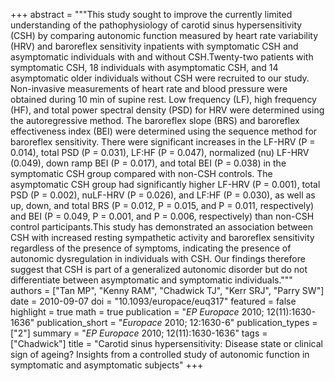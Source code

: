+++
abstract = """This study sought to improve the currently limited understanding of the pathophysiology of carotid sinus hypersensitivity (CSH) by comparing autonomic function measured by heart rate variability (HRV) and baroreflex sensitivity inpatients with symptomatic CSH and asymptomatic individuals with and without CSH.Twenty-two patients with symptomatic CSH, 18 individuals with asymptomatic CSH, and 14 asymptomatic older individuals without CSH were recruited to our study. Non-invasive measurements of heart rate and blood pressure were obtained during 10 min of supine rest. Low frequency (LF), high frequency (HF), and total power spectral density (PSD) for HRV were determined using the autoregressive method. The baroreflex slope (BRS) and baroreflex effectiveness index (BEI) were determined using the sequence method for baroreflex sensitivity. There were significant increases in the LF-HRV (P = 0.014), total PSD (P = 0.031), LF:HF (P = 0.047), normalized (nu) LF-HRV (0.049), down ramp BEI (P = 0.017), and total BEI (P = 0.038) in the symptomatic CSH group compared with non-CSH controls. The asymptomatic CSH group had significantly higher LF-HRV (P = 0.001), total PSD (P = 0.002), nuLF-HRV (P = 0.026), and LF:HF (P = 0.030), as well as up, down, and total BRS (P = 0.012, P = 0.015, and P = 0.011, respectively) and BEI (P = 0.049, P = 0.001, and P = 0.006, respectively) than non-CSH control participants.This study has demonstrated an association between CSH with increased resting sympathetic activity and baroreflex sensitivity regardless of the presence of symptoms, indicating the presence of autonomic dysregulation in individuals with CSH. Our findings therefore suggest that CSH is part of a generalized autonomic disorder but do not differentiate between asymptomatic and symptomatic individuals."""
authors = ["Tan MP", "Kenny RAM", "Chadwick TJ", "Kerr SRJ", "Parry SW"]
date = 2010-09-07
doi = "10.1093/europace/euq317"
featured = false
highlight = true
math = true
publication = "*EP Europace* 2010; 12(11):1630-1636"
publication_short = "*Europace* 2010; 12:1630-6"
publication_types = ["2"]
summary = "*EP Europace* 2010; 12(11):1630-1636"
tags = ["Chadwick"]
title = "Carotid sinus hypersensitivity: Disease state or clinical sign of ageing? Insights from a controlled study of autonomic function in symptomatic and asymptomatic subjects"
+++
